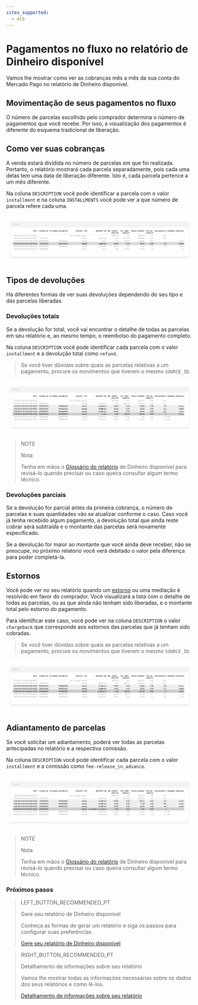 ```yaml
---
sites_supported:
  - mlb
---
```


# Pagamentos no fluxo no relatório de Dinheiro disponível

Vamos lhe mostrar como ver as cobranças mês a mês da sua conta do Mercado Pago no relatório de Dinheiro disponível.

## Movimentação de seus pagamentos no fluxo

O número de parcelas escolhido pelo comprador determina o número de pagamentos que você recebe. Por isso, a visualização dos pagamentos é diferente do esquema tradicional de liberação.

## Como ver suas cobranças

A venda estará dividida no número de parcelas em que foi realizada. Portanto, o relatório mostrará cada parcela separadamente, pois cada uma delas tem uma data de liberação diferente. Isto é, cada parcela pertence a um mês diferente.

Na coluna `DESCRIPTION` você pode identificar a parcela com o valor `installment` e na coluna `INSTALLMENTS` você pode ver a que número de parcela refere cada uma.

![Ejemplo de liberación de cuota](/images/manage-account/reports/reports-information-details/pnf-liberacion-de-cuota-bank.png)

## Tipos de devoluções

Há diferentes formas de ver suas devoluções dependendo do seu tipo e das parcelas liberadas.

### Devoluções totais

Se a devolução for total, você vai encontrar o detalhe de todas as parcelas em seu relatório e, ao mesmo tempo, o reembolso do pagamento completo.

Na coluna `DESCRIPTION` você pode identificar cada parcela com o valor `installment` e a devolução total como `refund`.

> Se você tiver dúvidas sobre quais as parcelas relativas a um pagamento, procure os movimentos que tiverem o mesmo `SOURCE_ID`.

![Ejemplo de reembolso antes de liberar alguna cuota](/images/manage-account/reports/reports-information-details/pnf-reembolso-antes-de-liberar-bank.png)

> NOTE
>
> Nota
>
> Tenha em mãos o [Glossário do relatório](https://www.mercadopago.com.ar/developers/pt/guides/manage-account/reports/available-money/glossary/) de Dinheiro disponível para revisá-lo quando precisar ou caso queira consultar algum termo técnico.


### Devoluções parciais

Se a devolução for parcial antes da primeira cobrança, o número de parcelas e suas quantidades vão se atualizar conforme o caso. Caso você já tenha recebido algum pagamento, a devolução total que ainda reste cobrar será subtraída e o montante das parcelas será novamente especificado.

Se a devolução for maior ao montante que você ainda deve receber, não se preocupe, no próximo relatório você verá debitado o valor pela diferença para poder completá-la.

## Estornos

Você pode ver no seu relatório quando um [estorno](https://www.mercadopago.com.ar/developers/pt/guides/manage-account/account/chargebacks/) ou uma mediação é resolvido em favor do comprador. Você visualizará a lista com o detalhe de todas as parcelas, ou as que ainda não tenham sido liberadas, e o montante total pelo estorno do pagamento.

Para identificar este caso, você pode ver na coluna `DESCRIPTION` o valor `chargeback` que corresponde aos estornos das parcelas que já tenham sido cobradas.

> Se você tiver dúvidas sobre quais as parcelas relativas a um pagamento, procure os movimentos que tiverem o mesmo `SOURCE_ID`.

![Ejemplo de contracargo](/images/manage-account/reports/reports-information-details/pnf-contracargo-luego-de-liberar-bank.png)

## Adiantamento de parcelas

Se você solicitar um adiantamento, poderá ver todas as parcelas antecipadas no relatório e a respectiva comissão.

Na coluna `DESCRIPTION` você pode identificar cada parcela com o valor `installment` e a comissão como `fee-release_in_advance`.

![Ejemplo de adelanto de cuotas](/images/manage-account/reports/reports-information-details/pnf-adelanto-de-cuotas-bank.png)

> NOTE
>
> Nota
>
> Tenha em mãos o [Glossário do relatório](https://www.mercadopago.com.ar/developers/pt/guides/manage-account/reports/available-money/glossary/) de Dinheiro disponível para revisá-lo quando precisar ou caso queira consultar algum termo técnico.


### Próximos pasos

> LEFT_BUTTON_RECOMMENDED_PT
>
> Gere seu relatório de Dinheiro disponível
>
> Conheça as formas de gerar um relatório e siga os passos para configurar suas preferências.
>
> [Gere seu relatório de Dinheiro disponível](https://www.mercadopago.com.ar/developers/pt/guides/manage-account/reports/available-money/generate/)

> RIGHT_BUTTON_RECOMMENDED_PT
>
> Detalhamento de informações sobre seu relatório
>
> Vamos lhe mostrar todas as informações necessárias sobre os dados dos seus relatórios e como lê-los.
>
> [Detalhamento de informações sobre seu relatório](https://www.mercadopago.com.ar/developers/pt/guides/manage-account/reports/extra/reports-information-details/)
